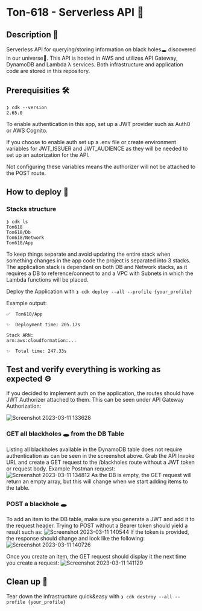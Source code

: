 # Ton-618 - Serverless API 🔭

## Description 📃

Serverless API for querying/storing information on black holes🕳️ discovered in our universe🌌.
This API is hosted in AWS and utilizes API Gateway, DynamoDB and Lambda λ services. Both infrastructure and application code are stored in this repository.

## Prerequisities 🛠️

```
❯ cdk --version
2.65.0
```

To enable authentication in this app, set up a JWT provider such as Auth0 or AWS Cognito.

If you choose to enable auth set up a .env file or create environment variables for JWT_ISSUER and JWT_AUDIENCE as they will be needed to set up an autorization for the API.

Not configuring these variables means the authorizer will not be attached to the POST route.

## How to deploy 🚀

### Stacks structure

```
❯ cdk ls
Ton618
Ton618/Db
Ton618/Network
Ton618/App
```

To keep things separate and avoid updating the entire stack when something changes in the app code the project is separated into 3 stacks. The application stack is dependant on both DB and Network stacks, as it requires a DB to reference/connect to and a VPC with Subnets in which the Lambda functions will be placed.

Deploy the Application with `❯ cdk deploy --all --profile {your_profile}`

Example output:

```
✅  Ton618/App

✨  Deployment time: 205.17s

Stack ARN:
arn:aws:cloudformation:...

✨  Total time: 247.33s
```

## Test and verify everything is working as expected ⚙️

If you decided to implement auth on the application, the routes should have JWT Authorizer attached to them. This can be seen under API Gateway Authorization:

![Screenshot 2023-03-11 133628](https://user-images.githubusercontent.com/81910142/224485110-51e5d2af-24d8-4395-993b-4da2ad0e6024.jpg)

### GET all blackholes 🕳️ from the DB Table

Listing all blackholes available in the DynamoDB table does not require authentication as can be seen in the screenshot above. Grab the API Invoke URL and create a GET request to the /blackholes route without a JWT token or request body.
Example Postman request:
![Screenshot 2023-03-11 134812](https://user-images.githubusercontent.com/81910142/224485540-a90e8915-20f2-44fc-85b1-7d898922bb61.jpg)
As the DB is empty, the GET request will return an empty array, but this will change when we start adding items to the table.

### POST a blackhole 🕳️

To add an item to the DB table, make sure you generate a JWT and add it to the request header. Trying to POST without a Bearer token should yield a result such as:
![Screenshot 2023-03-11 140544](https://user-images.githubusercontent.com/81910142/224486282-608db6bd-a3a8-4bea-89ad-35d5d8c2da4d.jpg)
If the token is provided, the response should change and look like the following:
![Screenshot 2023-03-11 140726](https://user-images.githubusercontent.com/81910142/224486352-277f3ea4-a062-41a5-9a5e-2323936ee57a.jpg)

Once you create an item, the GET request should display it the next time you create a request:
![Screenshot 2023-03-11 141129](https://user-images.githubusercontent.com/81910142/224486517-c75558a8-e6b3-4787-9042-6cdb788ed86b.jpg)

## Clean up 🧹

Tear down the infrastructure quick&easy with
`❯ cdk destroy --all --profile {your_profile}`
